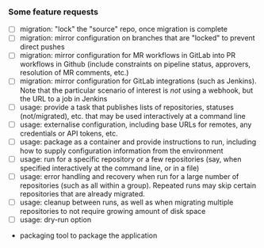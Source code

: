 ### Some feature requests

- [ ] migration: "lock" the "source" repo, once migration is complete
- [ ] migration: mirror configuration on branches that are "locked" to prevent direct pushes
- [ ] migration: mirror configuration for MR workflows in GitLab into PR workflows in Github (include constraints on pipeline status, approvers, resolution of MR comments, etc.)
- [ ] migration: mirror configuration for GitLab integrations (such as Jenkins). Note that the particular scenario of interest is _not_ using a webhook, but the URL to a job in Jenkins
- [ ] usage: provide a task that publishes lists of repositories, statuses (not/migrated), etc. that may be used interactively at a command line
- [ ] usage: externalise configuration, including base URLs for remotes, any credentials or API tokens, etc.
- [ ] usage: package as a container and provide instructions to run, including how to supply configuration information from the environment
- [ ] usage: run for a specific repository or a few repositories (say, when specified interactively at the command line, or in a file)
- [ ] usage: error handling and recovery when run for a large number of repositories (such as all within a group). Repeated runs may skip certain repositories that are already migrated. 
- [ ] usage: cleanup between runs, as well as when migrating multiple repositories to not require growing amount of disk space
- [ ] usage: dry-run option
- packaging tool to package the application